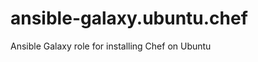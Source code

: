 ansible-galaxy.ubuntu.chef
==========================

Ansible Galaxy role for installing Chef on Ubuntu
